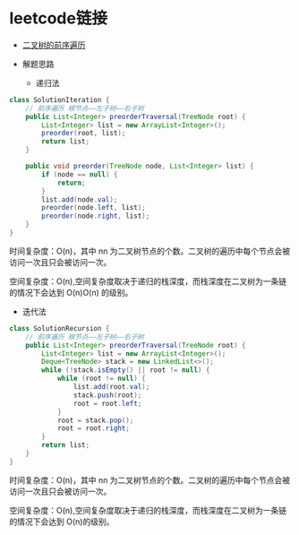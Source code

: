 # leetcode链接

- [二叉树的前序遍历](https://leetcode-cn.com/problems/binary-tree-preorder-traversal/)

- 解题思路
    * 递归法
```java
class SolutionIteration {
    // 前序遍历 根节点——左子树——右子树
    public List<Integer> preorderTraversal(TreeNode root) {
        List<Integer> list = new ArrayList<Integer>();
        preorder(root, list);
        return list;
    }

    public void preorder(TreeNode node, List<Integer> list) {
        if (node == null) {
            return;
        }
        list.add(node.val);
        preorder(node.left, list);
        preorder(node.right, list);
    }
}
```

时间复杂度：O(n)，其中 nn 为二叉树节点的个数。二叉树的遍历中每个节点会被访问一次且只会被访问一次。

空间复杂度：O(n),空间复杂度取决于递归的栈深度，而栈深度在二叉树为一条链的情况下会达到 O(n)O(n) 的级别。

  * 迭代法
```java
class SolutionRecursion {
    // 前序遍历 根节点——左子树——右子树
    public List<Integer> preorderTraversal(TreeNode root) {
        List<Integer> list = new ArrayList<Integer>();
        Deque<TreeNode> stack = new LinkedList<>();
        while (!stack.isEmpty() || root != null) {
            while (root != null) {
                list.add(root.val);
                stack.push(root);
                root = root.left;
            }
            root = stack.pop();
            root = root.right;
        }
        return list;
    }
}
```
时间复杂度：O(n)，其中 nn 为二叉树节点的个数。二叉树的遍历中每个节点会被访问一次且只会被访问一次。

空间复杂度：O(n),空间复杂度取决于递归的栈深度，而栈深度在二叉树为一条链的情况下会达到 O(n)的级别。

